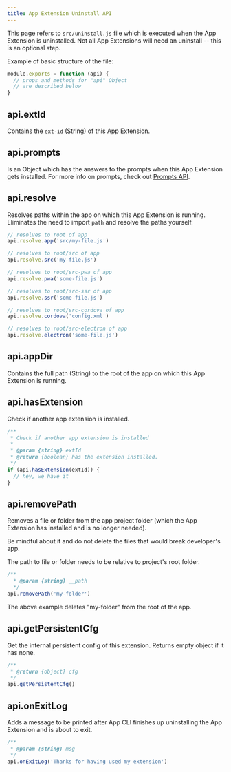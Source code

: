 ```yaml
---
title: App Extension Uninstall API
---
```


This page refers to `src/uninstall.js` file which is executed when the App Extension is uninstalled. Not all App Extensions will need an uninstall -- this is an optional step.

Example of basic structure of the file:

```js
module.exports = function (api) {
  // props and methods for "api" Object
  // are described below
}
```

## api.extId
Contains the `ext-id` (String) of this App Extension.

## api.prompts
Is an Object which has the answers to the prompts when this App Extension gets installed. For more info on prompts, check out [Prompts API](/app-extensions/development-guide/prompts).

## api.resolve
Resolves paths within the app on which this App Extension is running. Eliminates the need to import `path` and resolve the paths yourself.

```js
// resolves to root of app
api.resolve.app('src/my-file.js')

// resolves to root/src of app
api.resolve.src('my-file.js')

// resolves to root/src-pwa of app
api.resolve.pwa('some-file.js')

// resolves to root/src-ssr of app
api.resolve.ssr('some-file.js')

// resolves to root/src-cordova of app
api.resolve.cordova('config.xml')

// resolves to root/src-electron of app
api.resolve.electron('some-file.js')
```

## api.appDir
Contains the full path (String) to the root of the app on which this App Extension is running.

## api.hasExtension
Check if another app extension is installed.

```js
/**
 * Check if another app extension is installed
 *
 * @param {string} extId
 * @return {boolean} has the extension installed.
 */
if (api.hasExtension(extId)) {
  // hey, we have it
}
```

## api.removePath
Removes a file or folder from the app project folder (which the App Extension has installed and is no longer needed).

Be mindful about it and do not delete the files that would break developer's app.

The path to file or folder needs to be relative to project's root folder.

```js
/**
  * @param {string} __path
  */
api.removePath('my-folder')
```

The above example deletes "my-folder" from the root of the app.

## api.getPersistentCfg

<q-badge label="@quasar/app v1.0.0-beta.25+" />

Get the internal persistent config of this extension. Returns empty object if it has none.

```js
/**
 * @return {object} cfg
 */
api.getPersistentCfg()
```

## api.onExitLog
Adds a message to be printed after App CLI finishes up uninstalling the App Extension and is about to exit.

```js
/**
 * @param {string} msg
 */
api.onExitLog('Thanks for having used my extension')
```
